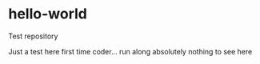 # hello-world
Test repository

Just a test here
first time coder...
run along
absolutely nothing to see here

